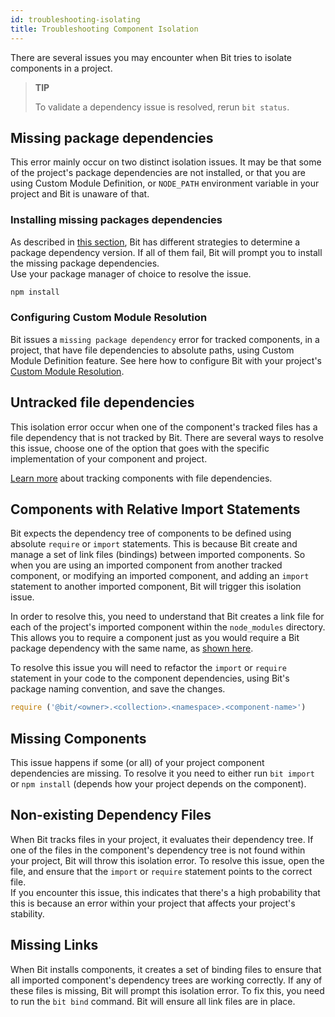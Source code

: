 ```yaml
---
id: troubleshooting-isolating
title: Troubleshooting Component Isolation
---
```


There are several issues you may encounter when Bit tries to isolate components in a project.

> **TIP**
>
> To validate a dependency issue is resolved, rerun `bit status`.

## Missing package dependencies

This error mainly occur on two distinct isolation issues. It may be that some of the project's package dependencies are not installed, or that you are using Custom Module Definition, or `NODE_PATH` environment variable in your project and Bit is unaware of that.

### Installing missing packages dependencies

As described in [this section](/docs/isolating-and-tracking-components.html#tracking-a-component-with-package-dependencies), Bit has different strategies to determine a package dependency version. If all of them fail, Bit will prompt you to install the missing package dependencies.  
Use your package manager of choice to resolve the issue.

```sh
npm install
```

### Configuring Custom Module Resolution

Bit issues a `missing package dependency` error for tracked components, in a project, that have file dependencies to absolute paths, using Custom Module Definition feature. See here how to configure Bit with your project's [Custom Module Resolution](/docs/tracking-dependencies.html#custom-module-resolution).

## Untracked file dependencies

This isolation error occur when one of the component's tracked files has a file dependency that is not tracked by Bit. There are several ways to resolve this issue, choose one of the option that goes with the specific implementation of your component and project.

[Learn more](/docs/tracking-dependencies.html#file-dependencies) about tracking components with file dependencies.

## Components with Relative Import Statements

Bit expects the dependency tree of components to be defined using absolute `require` or `import` statements. This is because Bit create and manage a set of link files (bindings) between imported components. So when you are using an imported component from another tracked component, or modifying an imported component, and adding an `import` statement to another imported component, Bit will trigger this isolation issue.

In order to resolve this, you need to understand that Bit creates a link file for each of the project's imported component within the `node_modules` directory. This allows you to require a component just as you would require a Bit package dependency with the same name, as [shown here](/docs/installing-components.html#package-naming-convention).

To resolve this issue you will need to refactor the `import` or `require` statement in your code to the component dependencies, using Bit's package naming convention, and save the changes.

```js
require ('@bit/<owner>.<collection>.<namespace>.<component-name>')
```

## Missing Components

This issue happens if some (or all) of your project component dependencies are missing. To resolve it you need to either run `bit import` or `npm install` (depends how your project depends on the component).

## Non-existing Dependency Files

When Bit tracks files in your project, it evaluates their dependency tree. If one of the files in the component's dependency tree is not found within your project, Bit will throw this isolation error. To resolve this issue, open the file, and ensure that the `import` or `require` statement points to the correct file.  
If you encounter this issue, this indicates that there's a high probability that this is because an error within your project that affects your project's stability.

## Missing Links

When Bit installs components, it creates a set of binding files to ensure that all imported component's dependency trees are working correctly. If any of these files is missing, Bit will prompt this isolation error. To fix this, you need to run the `bit bind` command. Bit will ensure all link files are in place.